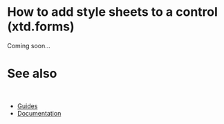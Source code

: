 # How to add style sheets to a control (xtd.forms)

Coming soon...

# See also
​
* [Guides](/docs/documentation/Guides)
* [Documentation](/docs/documentation)
